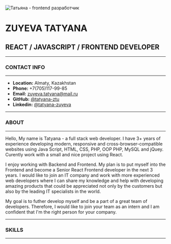 ![Татьяна - frontend разработчик](https://media-exp1.licdn.com/dms/image/C4D16AQHBbaufw_9PXw/profile-displaybackgroundimage-shrink_350_1400/0/1656830074476?e=1668038400&v=beta&t=PrWdAEbosO7ceFh0Y1MUJOCMW1Jl-rdt6ZSquOqN1Fk)
# ZUYEVA TATYANA
## REACT / JAVASCRIPT / FRONTEND DEVELOPER
---
### CONTACT INFO
---
- __Location:__ Almaty, Kazakhstan
- __Phone:__ +7(705)117-99-85
- __Email:__ zuyeva.tatyana@mail.ru
- __GitHub:__ [@tatyana-ztu](https://github.com/TATYANA-ZTU)
- __Linkedin:__ [@tatyana-zuyeva](https://www.linkedin.com/in/tatyana-zuyeva/)
---
### ABOUT
---
Hello, My name is Tatyana - a full stack web developer. I have 3+ years of experience developing modern, responsive and cross-browser-compatible websites using Java Script, HTML, CSS, PHP, OOP PHP, MySQL and jQuey. Curently work with a small and nice project using React. 

I enjoy working with Backend and Frontend. My plan is to put myself into the Frontend and become a Senior React Frontend developer in the next 3 years. I would like to join an IT company and work with more experienced web developers where I can share my knowledge and help with developing amazing products that could be appreciated not only by the customers but also by the leading IT specialists in the world. 

My goal is to futher develop myself and be a part of a great team of developers. Therefore, I would like to join your team as an intern and I am confident that I'm the right person for your company.

---
### SKILLS
---

